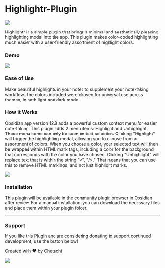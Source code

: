 # Highlightr-Plugin

![](https://github.com/chetachiezikeuzor/Highlightr-Plugin/blob/master/assets/Highlightr%20Demo%20Header.png)

Highlightr is a simple plugin that brings a minimal and aesthetically pleasing highlighting modal into the app. This plugin makes color-coded highlighting much easier with a user-friendly assortment of highlight colors.

### Demo

![](https://github.com/chetachiezikeuzor/Highlightr-Plugin/blob/master/assets/highlightr-demo.gif)

### Ease of Use

Make beautiful highlights in your notes to supplement your note-taking workflow. The colors included were chosen for universal use across themes, in both light and dark mode.

### How it Works

Obsidian app version 12.8 adds a powerful custom context menu for easier note-taking. This plugin adds 2 menu items: Highlight and Unhighlight. These menu items can only be seen on text selection. Clicking "Highlight" will trigger the highlighting modal, allowing you to choose from an assortment of colors. When you choose a color, your selected text will then be wrapped within HTML mark tags, including a color for the background that corresponds with the color you have chosen. Clicking "Unhighlight" will replace text that is within the string "<", "/>." That means that you can use this to remove HTML markings, and not just highlight marks.

![](https://github.com/chetachiezikeuzor/Highlightr-Plugin/blob/master/assets/highlightr.png)

### Installation

This plugin will be available in the community plugin browser in Obsidian after review. For a manual installation, you can download the necessary files and place them within your plugin folder.

---

### Support

If you like this Plugin and are considering donating to support continued development, use the button below!

Created with ❤️ by Chetachi

<a href="https://www.buymeacoffee.com/chetachi"><img src="https://img.buymeacoffee.com/button-api/?text=Buy me a coffee&amp;emoji=&amp;slug=chetachi&amp;button_colour=e3e7ef&amp;font_colour=262626&amp;font_family=Inter&amp;outline_colour=262626&amp;coffee_colour=ff0000"></a>
